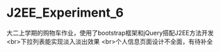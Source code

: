 # J2EE_Experiment_6
大二上学期的购物车作业，使用了bootstrap框架和jQuery搭配J2EE方法开发
\<br>下拉列表能实现淡入淡出效果
\<br>个人信息页面设计不全面，有待补全
